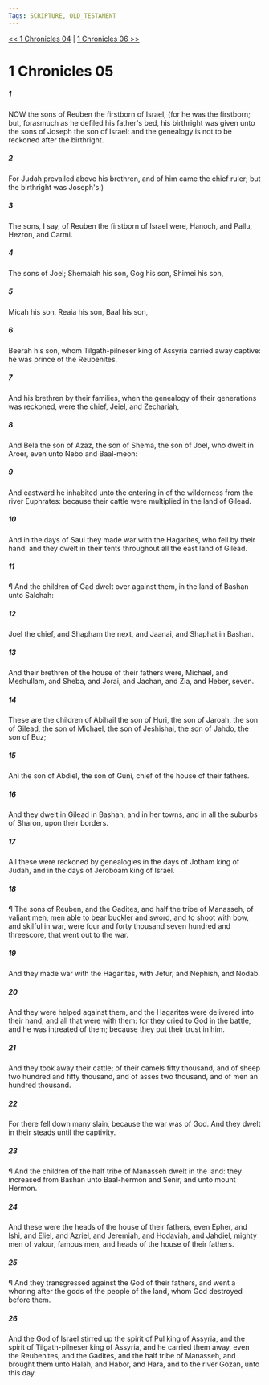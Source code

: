 ```yaml
---
Tags: SCRIPTURE, OLD_TESTAMENT
---
```


[<< 1 Chronicles 04](OLD_TESTAMENT/13_1_Chronicles/1_Chronicles_04.md) | [1 Chronicles 06 >>](OLD_TESTAMENT/13_1_Chronicles/1_Chronicles_06.md)

# 1 Chronicles 05

##### 1

NOW the sons of Reuben the firstborn of Israel, (for he was the firstborn; but, forasmuch as he defiled his father's bed, his birthright was given unto the sons of Joseph the son of Israel: and the genealogy is not to be reckoned after the birthright.

##### 2

For Judah prevailed above his brethren, and of him came the chief ruler; but the birthright was Joseph's:)

##### 3

The sons, I say, of Reuben the firstborn of Israel were, Hanoch, and Pallu, Hezron, and Carmi.

##### 4

The sons of Joel; Shemaiah his son, Gog his son, Shimei his son,

##### 5

Micah his son, Reaia his son, Baal his son,

##### 6

Beerah his son, whom Tilgath-pilneser king of Assyria carried away captive: he was prince of the Reubenites.

##### 7

And his brethren by their families, when the genealogy of their generations was reckoned, were the chief, Jeiel, and Zechariah,

##### 8

And Bela the son of Azaz, the son of Shema, the son of Joel, who dwelt in Aroer, even unto Nebo and Baal-meon:

##### 9

And eastward he inhabited unto the entering in of the wilderness from the river Euphrates: because their cattle were multiplied in the land of Gilead.

##### 10

And in the days of Saul they made war with the Hagarites, who fell by their hand: and they dwelt in their tents throughout all the east land of Gilead.

##### 11

¶ And the children of Gad dwelt over against them, in the land of Bashan unto Salchah:

##### 12

Joel the chief, and Shapham the next, and Jaanai, and Shaphat in Bashan.

##### 13

And their brethren of the house of their fathers were, Michael, and Meshullam, and Sheba, and Jorai, and Jachan, and Zia, and Heber, seven.

##### 14

These are the children of Abihail the son of Huri, the son of Jaroah, the son of Gilead, the son of Michael, the son of Jeshishai, the son of Jahdo, the son of Buz;

##### 15

Ahi the son of Abdiel, the son of Guni, chief of the house of their fathers.

##### 16

And they dwelt in Gilead in Bashan, and in her towns, and in all the suburbs of Sharon, upon their borders.

##### 17

All these were reckoned by genealogies in the days of Jotham king of Judah, and in the days of Jeroboam king of Israel.

##### 18

¶ The sons of Reuben, and the Gadites, and half the tribe of Manasseh, of valiant men, men able to bear buckler and sword, and to shoot with bow, and skilful in war, were four and forty thousand seven hundred and threescore, that went out to the war.

##### 19

And they made war with the Hagarites, with Jetur, and Nephish, and Nodab.

##### 20

And they were helped against them, and the Hagarites were delivered into their hand, and all that were with them: for they cried to God in the battle, and he was intreated of them; because they put their trust in him.

##### 21

And they took away their cattle; of their camels fifty thousand, and of sheep two hundred and fifty thousand, and of asses two thousand, and of men an hundred thousand.

##### 22

For there fell down many slain, because the war was of God. And they dwelt in their steads until the captivity.

##### 23

¶ And the children of the half tribe of Manasseh dwelt in the land: they increased from Bashan unto Baal-hermon and Senir, and unto mount Hermon.

##### 24

And these were the heads of the house of their fathers, even Epher, and Ishi, and Eliel, and Azriel, and Jeremiah, and Hodaviah, and Jahdiel, mighty men of valour, famous men, and heads of the house of their fathers.

##### 25

¶ And they transgressed against the God of their fathers, and went a whoring after the gods of the people of the land, whom God destroyed before them.

##### 26

And the God of Israel stirred up the spirit of Pul king of Assyria, and the spirit of Tilgath-pilneser king of Assyria, and he carried them away, even the Reubenites, and the Gadites, and the half tribe of Manasseh, and brought them unto Halah, and Habor, and Hara, and to the river Gozan, unto this day.
